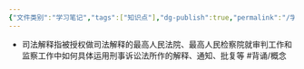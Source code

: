 ```yaml
---
{"文件类别":"学习笔记","tags":["知识点"],"dg-publish":true,"permalink":"/学习笔记/知识点/司法解释/","dgPassFrontmatter":true}
---
```


- 司法解释指被授权做司法解释的最高人民法院、最高人民检察院就审判工作和监察工作中如何具体运用刑事诉讼法所作的解释、通知、批复等 #背诵/概念  